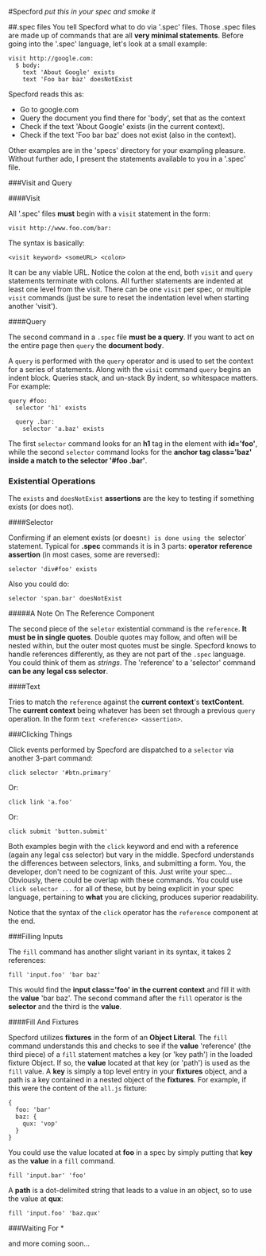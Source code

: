#Specford
_put this in your spec and smoke it_

##.spec files
You tell Specford what to do via '.spec' files. Those .spec files are made up of 
commands that are all **very minimal statements**. Before going into the '.spec' language, let's
look at a small example:

    visit http://google.com:
      $ body:
        text 'About Google' exists
        text 'Foo bar baz' doesNotExist

Specford reads this as:

+ Go to google.com
+ Query the document you find there for 'body', set that as the context
+ Check if the text 'About Google' exists (in the current context).
+ Check if the text 'Foo bar baz' does not exist (also in the context).

Other examples are in the 'specs' directory for your exampling pleasure. Without further
ado, I present the statements available to you in a '.spec' file.

###Visit and Query

####Visit

All '.spec' files **must** begin with a `visit` statement in the form:

    visit http://www.foo.com/bar:

The syntax is basically:

    <visit keyword> <someURL> <colon>

It can be any viable URL. Notice the colon at the end,  both `visit` and  `query` statements
terminate with colons. All further statements are indented at least one level from the
visit. There can be one `visit` per spec, or multiple `visit` commands (just be sure to reset the indentation
level when starting another 'visit').

####Query

The second command in a `.spec` file **must be a query**. If you want to act on the entire page
then `query` the **document body**.

A `query` is performed with the `query` operator and is used to set the context for a series
of statements. Along with the `visit` command `query` begins an indent block. Queries stack,
and un-stack By indent, so whitespace matters. For example:

    query #foo:
      selector 'h1' exists
      
      query .bar:
        selector 'a.baz' exists

The first `selector` command looks for an **h1** tag in the element with **id='foo'**, while the second
`selector` command looks for the **anchor tag class='baz' inside a match to the selector '#foo .bar'**.

### Existential Operations

The `exists` and `doesNotExist` **assertions** are the key to testing if something exists (or does not).

####Selector

Confirming if an element exists (or doesn`t) is done using the `selector` statement. Typical for **.spec** commands it
is in 3 parts: **operator reference assertion** (in most cases, some are reversed): 

    selector 'div#foo' exists

Also you could do:

    selector 'span.bar' doesNotExist

#####A Note On The Reference Component

The second piece of the `seletor` existential command is the `reference`. **It must be in single quotes**. Double quotes
may follow, and often will be nested within, but the outer most quotes must be single. Specford knows to handle references 
differently, as they are not part of the `.spec` language. You could think of them as _strings_. The 'reference' to a 'selector'
command **can be any legal css selector**.

####Text

Tries to match the `reference` against the **current context**'s **textContent**. The **current context** being whatever has 
been set through a previous `query` operation. In the form `text <reference> <assertion>`.

###Clicking Things

Click events performed by Specford are dispatched to a `selector` via another 3-part command:

    click selector '#btn.primary'

Or:

    click link 'a.foo'

Or:

    click submit 'button.submit'

Both examples begin with the `click` keyword and end with a reference (again any legal css selector) but vary in the middle.
Specford understands the differences between selectors, links, and submitting a form. You, the developer, don't need to be cognizant of this. 
Just write your spec... Obviously, there could be overlap with these commands. You could use `click selector ...` for all of these,
but by being explicit in your spec language, pertaining to **what** you are clicking, produces superior readability.

Notice that the syntax of the `click` operator has the `reference` component at the end.

###Filling Inputs

The `fill` command has another slight variant in its syntax, it takes 2 references:

    fill 'input.foo' 'bar baz'

This would find the **input class='foo' in the current context** and fill it with the **value** 'bar baz'. The second command
after the `fill` operator is the **selector** and the third is the **value**.

####Fill And Fixtures

Specford utilizes **fixtures** in the form of an **Object Literal**. The `fill` command understands this and
checks to see if the **value** 'reference' (the third piece) of a `fill` statement matches a key (or 'key path') in
the loaded fixture Object. If so, the **value** located at that key (or 'path') is used as the `fill` value. A **key** is
simply a top level entry in your **fixtures** object, and a path is a key contained in a nested object of the **fixtures**.
For example, if this were the content of the `all.js` fixture:

    {
      foo: 'bar'
      baz: {
        qux: 'vop'
      }
    }

You could use the value located at **foo** in a spec by simply putting that **key** as the **value** in a `fill` command.

    fill 'input.bar' 'foo'

A **path** is a dot-delimited string that leads to a value in an object, so to use the value at **qux**:

    fill 'input.foo' 'baz.qux'

###Waiting For *

and more coming soon...
